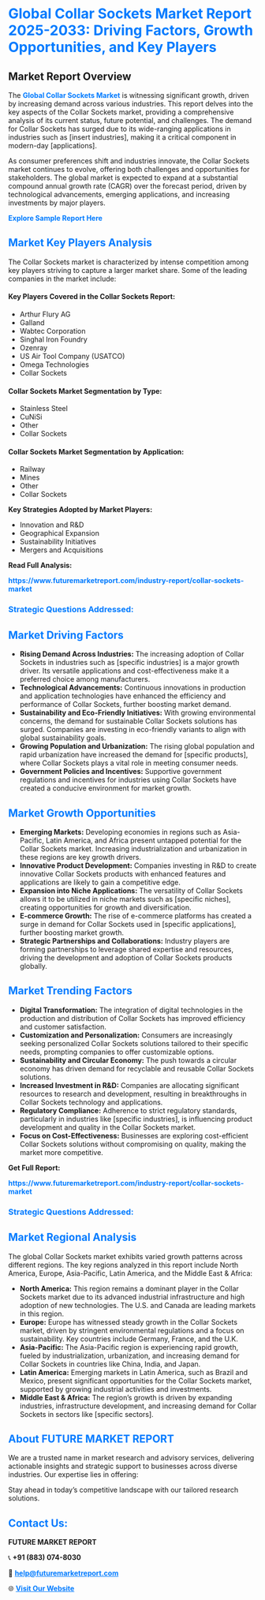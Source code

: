 <h1 style="color: #007BFF;">Global Collar Sockets Market Report 2025-2033: Driving Factors, Growth Opportunities, and Key Players</h1>

<section id="overview">
<h2>Market Report Overview</h2>
<p>The <a href="https://www.futuremarketreport.com/industry-report/collar-sockets-market" style="color: #007BFF; text-decoration: none;"><strong>Global Collar Sockets Market</strong></a> is witnessing significant growth, driven by increasing demand across various industries. This report delves into the key aspects of the Collar Sockets market, providing a comprehensive analysis of its current status, future potential, and challenges. The demand for Collar Sockets has surged due to its wide-ranging applications in industries such as [insert industries], making it a critical component in modern-day [applications].</p>
<p>As consumer preferences shift and industries innovate, the Collar Sockets market continues to evolve, offering both challenges and opportunities for stakeholders. The global market is expected to expand at a substantial compound annual growth rate (CAGR) over the forecast period, driven by technological advancements, emerging applications, and increasing investments by major players.</p>
</section>

<section id="overview">
<p><a href="https://www.futuremarketreport.com/request-sample/reportId=99668" style="color: #007BFF; text-decoration: none;"><strong>Explore Sample Report Here</strong></a></p>
</section>

<section id="key-players">
<h2 style="color: #007BFF;">Market Key Players Analysis</h2>
<p>The Collar Sockets market is characterized by intense competition among key players striving to capture a larger market share. Some of the leading companies in the market include:</p>
<h4>Key Players Covered in the Collar Sockets Report:</h4>
<ul><li>Arthur Flury AG</li><li>Galland</li><li>Wabtec Corporation</li><li>Singhal Iron Foundry</li><li>Ozenray</li><li>US Air Tool Company (USATCO)</li><li>Omega Technologies</li><li>Collar Sockets</li></ul>
<h4>Collar Sockets Market Segmentation by Type:</h4>
<ul><li>Stainless Steel</li><li>CuNiSi</li><li>Other</li><li>Collar Sockets</li></ul>

<h4>Collar Sockets Market Segmentation by Application:</h4>
<ul><li>Railway</li><li>Mines</li><li>Other</li><li>Collar Sockets</li></ul>
<p><strong>Key Strategies Adopted by Market Players:</strong></p>
<ul>
<li>Innovation and R&D</li>
<li>Geographical Expansion</li>
<li>Sustainability Initiatives</li>
<li>Mergers and Acquisitions</li>
</ul>
</section>

<section>
<p><strong>Read Full Analysis: </strong></p><a href="https://www.futuremarketreport.com/industry-report/collar-sockets-market" style="color: #007BFF; text-decoration: none;"><strong>https://www.futuremarketreport.com/industry-report/collar-sockets-market</strong></a>
<h3 style="color: #007BFF;">Strategic Questions Addressed:</h3>
</section>

<section id="driving-factors">
<h2 style="color: #007BFF;">Market Driving Factors</h2>
<ul>
<li><strong>Rising Demand Across Industries:</strong> The increasing adoption of Collar Sockets in industries such as [specific industries] is a major growth driver. Its versatile applications and cost-effectiveness make it a preferred choice among manufacturers.</li>
<li><strong>Technological Advancements:</strong> Continuous innovations in production and application technologies have enhanced the efficiency and performance of Collar Sockets, further boosting market demand.</li>
<li><strong>Sustainability and Eco-Friendly Initiatives:</strong> With growing environmental concerns, the demand for sustainable Collar Sockets solutions has surged. Companies are investing in eco-friendly variants to align with global sustainability goals.</li>
<li><strong>Growing Population and Urbanization:</strong> The rising global population and rapid urbanization have increased the demand for [specific products], where Collar Sockets plays a vital role in meeting consumer needs.</li>
<li><strong>Government Policies and Incentives:</strong> Supportive government regulations and incentives for industries using Collar Sockets have created a conducive environment for market growth.</li>
</ul>
</section>

<section id="growth-opportunities">
<h2 style="color: #007BFF;">Market Growth Opportunities</h2>
<ul>
<li><strong>Emerging Markets:</strong> Developing economies in regions such as Asia-Pacific, Latin America, and Africa present untapped potential for the Collar Sockets market. Increasing industrialization and urbanization in these regions are key growth drivers.</li>
<li><strong>Innovative Product Development:</strong> Companies investing in R&D to create innovative Collar Sockets products with enhanced features and applications are likely to gain a competitive edge.</li>
<li><strong>Expansion into Niche Applications:</strong> The versatility of Collar Sockets allows it to be utilized in niche markets such as [specific niches], creating opportunities for growth and diversification.</li>
<li><strong>E-commerce Growth:</strong> The rise of e-commerce platforms has created a surge in demand for Collar Sockets used in [specific applications], further boosting market growth.</li>
<li><strong>Strategic Partnerships and Collaborations:</strong> Industry players are forming partnerships to leverage shared expertise and resources, driving the development and adoption of Collar Sockets products globally.</li>
</ul>
</section>

<section id="trending-factors">
<h2 style="color: #007BFF;">Market Trending Factors</h2>
<ul>
<li><strong>Digital Transformation:</strong> The integration of digital technologies in the production and distribution of Collar Sockets has improved efficiency and customer satisfaction.</li>
<li><strong>Customization and Personalization:</strong> Consumers are increasingly seeking personalized Collar Sockets solutions tailored to their specific needs, prompting companies to offer customizable options.</li>
<li><strong>Sustainability and Circular Economy:</strong> The push towards a circular economy has driven demand for recyclable and reusable Collar Sockets solutions.</li>
<li><strong>Increased Investment in R&D:</strong> Companies are allocating significant resources to research and development, resulting in breakthroughs in Collar Sockets technology and applications.</li>
<li><strong>Regulatory Compliance:</strong> Adherence to strict regulatory standards, particularly in industries like [specific industries], is influencing product development and quality in the Collar Sockets market.</li>
<li><strong>Focus on Cost-Effectiveness:</strong> Businesses are exploring cost-efficient Collar Sockets solutions without compromising on quality, making the market more competitive.</li>
</ul>
</section>

<section>
<p><strong>Get Full Report: </strong></p><a href="https://www.futuremarketreport.com/industry-report/collar-sockets-market" style="color: #007BFF; text-decoration: none;"><strong>https://www.futuremarketreport.com/industry-report/collar-sockets-market</strong></a>
<h3 style="color: #007BFF;">Strategic Questions Addressed:</h3>
</section>


<section id="regional-analysis">
<h2 style="color: #007BFF;">Market Regional Analysis</h2>
<p>The global Collar Sockets market exhibits varied growth patterns across different regions. The key regions analyzed in this report include North America, Europe, Asia-Pacific, Latin America, and the Middle East & Africa:</p>
<ul>
<li><strong>North America:</strong> This region remains a dominant player in the Collar Sockets market due to its advanced industrial infrastructure and high adoption of new technologies. The U.S. and Canada are leading markets in this region.</li>
<li><strong>Europe:</strong> Europe has witnessed steady growth in the Collar Sockets market, driven by stringent environmental regulations and a focus on sustainability. Key countries include Germany, France, and the U.K.</li>
<li><strong>Asia-Pacific:</strong> The Asia-Pacific region is experiencing rapid growth, fueled by industrialization, urbanization, and increasing demand for Collar Sockets in countries like China, India, and Japan.</li>
<li><strong>Latin America:</strong> Emerging markets in Latin America, such as Brazil and Mexico, present significant opportunities for the Collar Sockets market, supported by growing industrial activities and investments.</li>
<li><strong>Middle East & Africa:</strong> The region’s growth is driven by expanding industries, infrastructure development, and increasing demand for Collar Sockets in sectors like [specific sectors].</li>
</ul>
</section>

<footer>
<h2 style="color: #007BFF;">About FUTURE MARKET REPORT</h2>
<p>We are a trusted name in market research and advisory services, delivering actionable insights and strategic support to businesses across diverse industries. Our expertise lies in offering:</p>

<p>Stay ahead in today’s competitive landscape with our tailored research solutions.</p>

<h2 style="color: #007BFF;">Contact Us:</h2>
<p><strong>FUTURE MARKET REPORT</strong></p>
<p>📞 <strong>+91 (883) 074-8030</strong></p>
<p>📧 <strong><a href="mailto:help@futuremarketreport.com" style="color: #007BFF;">help@futuremarketreport.com</a></strong></p>
<p>🌐 <strong><a href="https://www.futuremarketreport.com/" style="color: #007BFF;">Visit Our Website</a></strong></p>
</footer>